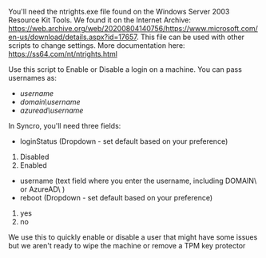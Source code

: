 You'll need the ntrights.exe file found on the Windows Server 2003 Resource Kit Tools. We found it on the Internet Archive: https://web.archive.org/web/20200804140756/https://www.microsoft.com/en-us/download/details.aspx?id=17657. This file can be used with other scripts to change settings. More documentation here: https://ss64.com/nt/ntrights.html

Use this script to Enable or Disable a login on a machine. You can pass usernames as:
* _username_
* _domain\username_
* _azuread\username_

In Syncro, you'll need three fields:
* loginStatus (Dropdown - set default based on your preference)
1. Disabled
2. Enabled
* username (text field where you enter the username, including DOMAIN\ or AzureAD\ )
* reboot (Dropdown - set default based on your preference)
1. yes
2. no

We use this to quickly enable or disable a user that might have some issues but we aren't ready to wipe the machine or remove a TPM key protector
